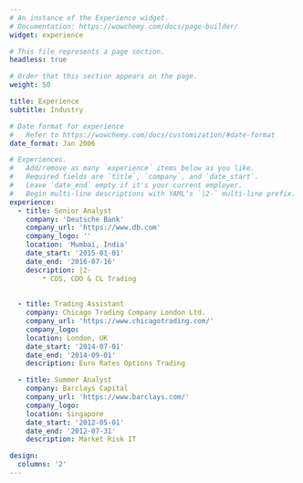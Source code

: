 ```yaml
---
# An instance of the Experience widget.
# Documentation: https://wowchemy.com/docs/page-builder/
widget: experience

# This file represents a page section.
headless: true

# Order that this section appears on the page.
weight: 50

title: Experience
subtitle: Industry

# Date format for experience
#   Refer to https://wowchemy.com/docs/customization/#date-format
date_format: Jan 2006

# Experiences.
#   Add/remove as many `experience` items below as you like.
#   Required fields are `title`, `company`, and `date_start`.
#   Leave `date_end` empty if it's your current employer.
#   Begin multi-line descriptions with YAML's `|2-` multi-line prefix.
experience:
  - title: Senior Analyst
    company: 'Deutsche Bank'
    company_url: 'https://www.db.com'
    company_logo: ''
    location: 'Mumbai, India'
    date_start: '2015-01-01'
    date_end: '2016-07-16'
    description: |2-
        * CDS, CDO & CL Trading
        
        
  - title: Trading Assistant
    company: Chicago Trading Company London Ltd.
    company_url: 'https://www.chicagotrading.com/'
    company_logo: 
    location: London, UK
    date_start: '2014-07-01'
    date_end: '2014-09-01'
    description: Euro Rates Options Trading

  - title: Summer Analyst
    company: Barclays Capital
    company_url: 'https://www.barclays.com/'
    company_logo: 
    location: Singapore
    date_start: '2012-05-01'
    date_end: '2012-07-31'
    description: Market Risk IT

design:
  columns: '2'
---
```

